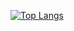 [![Top Langs](https://github-readme-stats.vercel.app/api/top-langs/?username=MAL1S)](https://github.com/anuraghazra/github-readme-stats)
